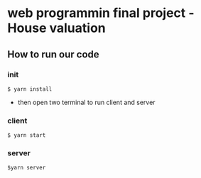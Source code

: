 # web programmin final project - House valuation
## How to run our code

### init
```
$ yarn install
```
* then open two terminal to run client and server
### client
```
$ yarn start
```

### server
```
$yarn server
```